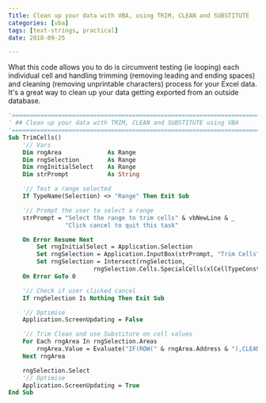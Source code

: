 ```yaml
---
Title: Clean up your data with VBA, using TRIM, CLEAN and SUBSTITUTE
categories: [vba]
tags: [text-strings, practical]
date: 2018-09-25

---
```


What this code allows you to do is circumvent testing (ie looping) each individual cell and handling trimming (removing leading and ending spaces) and cleaning (removing unprintable characters) process for your Excel data. It's a great way to clean up your data getting exported from an outside database.

```vb
'==================================================================================================
' ## Clean up your data with TRIM, CLEAN and SUBSTITUTE using VBA
'==================================================================================================
Sub TrimCells()
    '// Vars
    Dim rngArea             As Range
    Dim rngSelection        As Range
    Dim rngInitialSelect    As Range
    Dim strPrompt           As String

    '// Test a range selected
    If TypeName(Selection) <> "Range" Then Exit Sub

    '// Prompt the user to select a range
    strPrompt = "Select the range to trim cells" & vbNewLine & _
                "Click cancel to quit this task"

    On Error Resume Next
        Set rngInitialSelect = Application.Selection
        Set rngSelection = Application.InputBox(strPrompt, "Trim Cells", rngInitialSelect.Address, Type:=8)
        Set rngSelection = Intersect(rngSelection, _
                        rngSelection.Cells.SpecialCells(xlCellTypeConstants, xlTextValues))
    On Error GoTo 0

    '// Check if user clicked cancel
    If rngSelection Is Nothing Then Exit Sub

    '// Optimise
    Application.ScreenUpdating = False

    '// Trim Clean and use Substiture on cell values
    For Each rngArea In rngSelection.Areas
        rngArea.Value = Evaluate("IF(ROW(" & rngArea.Address & "),CLEAN(TRIM(SUBSTITUTE(" & rngArea.Address & ",CHAR(160)," & " " & "))))")
    Next rngArea

    rngSelection.Select
    '// Optimise
    Application.ScreenUpdating = True
End Sub
```
